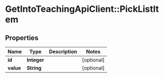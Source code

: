 # GetIntoTeachingApiClient::PickListItem

## Properties
Name | Type | Description | Notes
------------ | ------------- | ------------- | -------------
**id** | **Integer** |  | [optional] 
**value** | **String** |  | [optional] 

